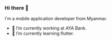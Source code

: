 ### Hi there 👋


I'm a mobile application developer from Myanmar.

- 🔭 I’m currently working at AYA Bank.
- 🌱 I’m currently learning flutter.

